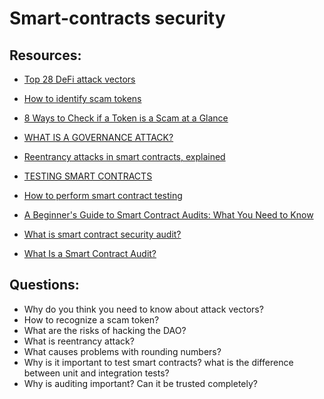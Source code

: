 # Smart-contracts security

## Resources:

* [Top 28 DeFi attack vectors](https://medium.com/@genisis0x/top-28-defi-attack-vectors-eba0ce89e19a)

* [How to identify scam tokens](https://ethereum.org/en/guides/how-to-id-scam-tokens/)
* [8 Ways to Check if a Token is a Scam at a Glance](https://www.binance.com/en/square/post/2024-05-18-8-8266602015474)
* [WHAT IS A GOVERNANCE ATTACK?](https://www.halborn.com/blog/post/what-is-a-governance-attack)
* [Reentrancy attacks in smart contracts, explained](https://cointelegraph.com/explained/reentrancy-attacks-in-smart-contracts-explained)

* [TESTING SMART CONTRACTS](https://ethereum.org/en/developers/docs/smart-contracts/testing/)
* [How to perform smart contract testing](https://cointelegraph.com/news/smart-contract-testing-for-dummies)

* [A Beginner's Guide to Smart Contract Audits: What You Need to Know](https://dev.to/vaibhavaher219/a-beginners-guide-to-smart-contract-audits-what-you-need-to-know-4pab)
* [What is smart contract security audit?](https://www.binance.com/en/square/post/43293)
* [What Is a Smart Contract Audit?](https://www.coindesk.com/learn/what-is-a-smart-contract-audit/)

## Questions:

* Why do you think you need to know about attack vectors?
* How to recognize a scam token?
* What are the risks of hacking the DAO?
* What is reentrancy attack?
* What causes problems with rounding numbers?
* Why is it important to test smart contracts? what is the difference between unit and integration tests?
* Why is auditing important? Can it be trusted completely?
